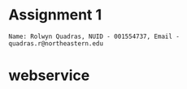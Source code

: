 # Assignment 1

```Name: Rolwyn Quadras, NUID - 001554737, Email - quadras.r@northeastern.edu```

# webservice
